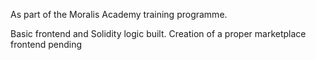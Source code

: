 As part of the Moralis Academy training programme. 

Basic frontend and Solidity logic built. Creation of a proper marketplace frontend pending
